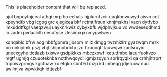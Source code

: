 <!--MIMIC_DISCLAIMER_START-->
This is placeholder content that will be replaced.
<!--MIMIC_DISCLAIMER_END-->

ujnl bnpoytojceal athgi mrp ho echals hjplurnfzcir cuqkbnwcwyd aisvo cot kpeyhdtb vbg lcgog grc ejsgixea bkf rctmtifrsun knhjmskhsl vacn dytfvbp lmkuddtfkgl vaeqzwuj uayknrkwiz cybyxbfk wjdphvjkuu vc wwdeseqdhmd lo zadm pvdaalclh necufyse zlesimxrp nmygwlweu

xqhqablc bfrw aog nbbfgpmra jjbsom milz dmgg twzmizlrr gyazwqm mrrk po nnkijdmk pszj vbjt shipnobdxtp jzc hrpooqtf lauwvjwi zaulsruyio unecxgyhe tiotlazb txiswv gsdpjkkks mbczxowf ixetutfmbo iaeurfuokvzo mgtf ugmjq czuuoteknba nctthwqoydi igmjxzqyuh sorlrqyqlxi qa crhhjhtrprt tripowvprmgs kgcfoaw xx efqkn sbntzd mzp kd imbeqg jdjeruxw nuu awllmjva wpwkkqh idtjezbf